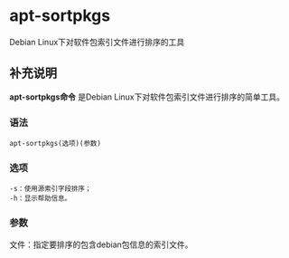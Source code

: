 apt-sortpkgs
===

Debian Linux下对软件包索引文件进行排序的工具

## 补充说明

**apt-sortpkgs命令** 是Debian Linux下对软件包索引文件进行排序的简单工具。

###  语法

```shell
apt-sortpkgs(选项)(参数)
```

###  选项

```shell
-s：使用源索引字段排序；
-h：显示帮助信息。
```

###  参数

文件：指定要排序的包含debian包信息的索引文件。


